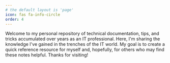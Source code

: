 ```yaml
---
# the default layout is 'page'
icon: fas fa-info-circle
order: 4
---
```


Welcome to my personal repository of technical documentation, tips, and tricks accumulated over years as an IT professional. Here, I'm sharing the knowledge I've gained in the trenches of the IT world. My goal is to create a quick reference resource for myself and, hopefully, for others who may find these notes helpful. Thanks for visiting!

